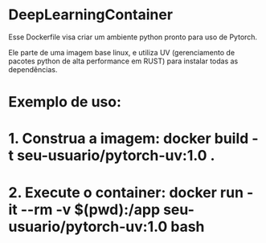 # DeepLearningContainer

Esse Dockerfile visa criar um ambiente python pronto para uso de Pytorch.

Ele parte de uma imagem base linux, e utiliza UV (gerenciamento de pacotes python de alta performance em RUST) para instalar todas as dependências.

# Exemplo de uso:
# 1. Construa a imagem: docker build -t seu-usuario/pytorch-uv:1.0 .
# 2. Execute o container: docker run -it --rm -v $(pwd):/app seu-usuario/pytorch-uv:1.0 bash
